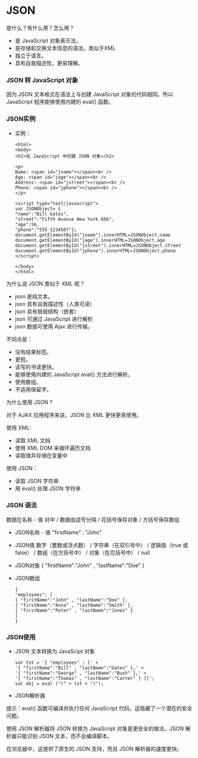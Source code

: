 # JSON
是什么？有什么用？怎么用？

- 是 JavaScript 对象表示法。
- 是存储和交换文本信息的语法。类似于XML
- 独立于语言。
- 具有自我描述性，更易理解。


### JSON 转 JavaScript 对象
因为 JSON 文本格式在语法上与创建 JavaScript 对象的代码相同。所以 JavaScript 程序能够使用内建的 eval() 函数。

### JSON实例
- 实例：

      <html>
      <body>
      <h2>在 JavaScript 中创建 JSON 对象</h2>

      <p>
      Name: <span id="jname"></span><br />
      Age: <span id="jage"></span><br />
      Address: <span id="jstreet"></span><br />
      Phone: <span id="jphone"></span><br />
      </p>

      <script type="text/javascript">
      var JSONObject= {
      "name":"Bill Gates",
      "street":"Fifth Avenue New York 666",
      "age":56,
      "phone":"555 1234567"};
      document.getElementById("jname").innerHTML=JSONObject.name
      document.getElementById("jage").innerHTML=JSONObject.age
      document.getElementById("jstreet").innerHTML=JSONObject.street
      document.getElementById("jphone").innerHTML=JSONObject.phone
      </script>

      </body>
      </html>

为什么说 JSON 类似于 XML 呢？
- json 是纯文本。
- json 具有自我描述性（人类可读）
- json 具有层级结构（嵌套）
- json 可通过 JavaScript 进行解析
- json 数据可使用 Ajax 进行传输。

不同点是：
- 没有结束标签。
- 更短。
- 读写的书读更快。
- 能够使用内建的 JavaScript eval() 方法进行解析。
- 使用数组。
- 不适用保留字。

为什么使用 JSON ?

对于 AJAX 应用程序来说，JSON 比 XML 更快更易使用。

使用 XML:
- 读取 XML 文档
- 使用 XML DOM 来循环遍历文档
- 读取值并存储在变量中

使用 JSON：
- 读取 JSON 字符串
- 用 eval() 处理 JSON 字符串

### JSON 语法
数据在名称 - 值 对中 / 数据由逗号分隔 / 花括号保存对象 / 方括号保存数组

- JSON名称 - 值
"firstName" : "John"
    
- JSON值
数字（整数或浮点数） / 字符串（在双引号中） / 逻辑值（true 或 false） / 数组（在方括号中） / 对象（在花括号中） / null

- JSON对象
{ "firstName":"John" , "lastName":"Doe" }

- JSON数组

      {
      "employees": [
      { "firstName":"John" , "lastName":"Doe" },
      { "firstName":"Anna" , "lastName":"Smith" },
      { "firstName":"Peter" , "lastName":"Jones" }
      ]
      }

### JSON使用
- JSON 文本转换为 JavaScipt 对象

      var txt = '{ "employees" : [' +
      '{ "firstName":"Bill" , "lastName":"Gates" },' +
      '{ "firstName":"George" , "lastName":"Bush" },' +
      '{ "firstName":"Thomas" , "lastName":"Carter" } ]}';
      var obj = eval ("(" + txt + ")");
 
- JSON解析器

提示：eval() 函数可编译并执行任何 JavaScript 代码。这隐藏了一个潜在的安全问题。

使用 JSON 解析器将 JSON 转换为 JavaScript 对象是更安全的做法。JSON 解析器只能识别 JSON 文本，而不会编译脚本。

在浏览器中，这提供了原生的 JSON 支持，而且 JSON 解析器的速度更快。
